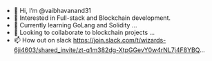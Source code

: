 - 👋 Hi, I’m @vaibhavanand31
- 👀 Interested in Full-stack and Blockchain development. 
- 🌱 Currently learning GoLang and Solidity ...
- 💞️ Looking to collaborate to blockchain projects ...
- 📫 How out on slack https://join.slack.com/t/wizards-6ji4603/shared_invite/zt-q1m382dg-XtpGGevY0w4rNL7j4F8YBQ...

